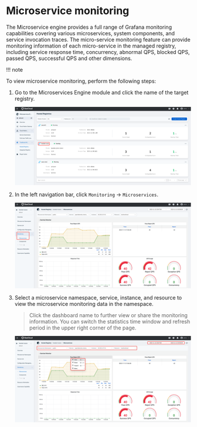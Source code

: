 # Microservice monitoring

The Microservice engine provides a full range of Grafana monitoring capabilities covering various microservices, system components, and service invocation traces. The micro-service monitoring feature can provide monitoring information of each micro-service in the managed registry, including service response time, concurrency, abnormal QPS, blocked QPS, passed QPS, successful QPS and other dimensions.

!!! note


To view microservice monitoring, perform the following steps:

1. Go to the Microservices Engine module and click the name of the target registry.

   ![](../../../images/monitor01.png)

2. In the left navigation bar, click `Monitoring` -> `Microservices`.

   ![](../../../images/monitor05.png)

3. Select a microservice namespace, service, instance, and resource to view the microservice monitoring data in the namespace.

    > Click the dashboard name to further view or share the monitoring information. You can switch the statistics time window and refresh period in the upper right corner of the page.

   ![](../../../images/monitor06.png)